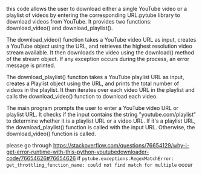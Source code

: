 
 this code allows the user to download either a single YouTube video or a playlist of videos by entering the corresponding URL.pytube library to download videos from YouTube. It provides two functions: download_video() and download_playlist().

The download_video() function takes a YouTube video URL as input, creates a YouTube object using the URL, and retrieves the highest resolution video stream available. It then downloads the video using the download() method of the stream object. If any exception occurs during the process, an error message is printed.

The download_playlist() function takes a YouTube playlist URL as input, creates a Playlist object using the URL, and prints the total number of videos in the playlist. It then iterates over each video URL in the playlist and calls the download_video() function to download each video.

The main program prompts the user to enter a YouTube video URL or playlist URL. It checks if the input contains the string "youtube.com/playlist" to determine whether it is a playlist URL or a video URL. If it's a playlist URL, the download_playlist() function is called with the input URL. Otherwise, the download_video() function is called.

please go through https://stackoverflow.com/questions/76654129/why-i-get-error-runtime-with-this-python-youtubedownloader-code/76654626#76654626 if `pytube.exceptions.RegexMatchError: get_throttling_function_name: could not find match for multiple` occur
